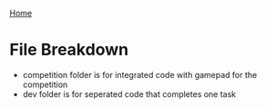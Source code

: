 [Home](main)

# File Breakdown
- competition folder is for integrated code with gamepad for the competition
- dev folder is for seperated code that completes one task